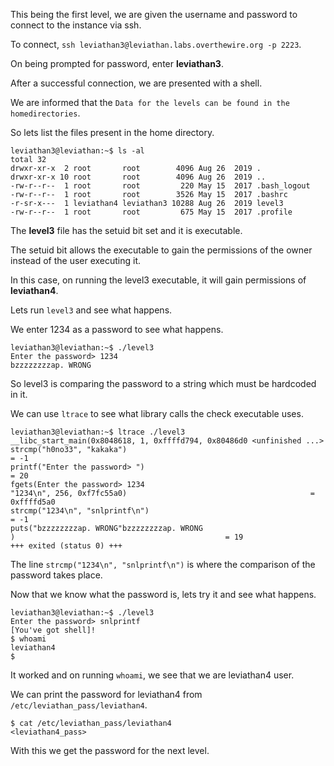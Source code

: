 This being the first level, we are given the username and password to connect to the instance via ssh.

To connect, `ssh leviathan3@leviathan.labs.overthewire.org -p 2223`.

On being prompted for password, enter **leviathan3**.

After a successful connection, we are presented with a shell.


We are informed that the `Data for the levels can be found in the homedirectories`.

So lets list the files present in the home directory.

```
leviathan3@leviathan:~$ ls -al
total 32
drwxr-xr-x  2 root       root        4096 Aug 26  2019 .
drwxr-xr-x 10 root       root        4096 Aug 26  2019 ..
-rw-r--r--  1 root       root         220 May 15  2017 .bash_logout
-rw-r--r--  1 root       root        3526 May 15  2017 .bashrc
-r-sr-x---  1 leviathan4 leviathan3 10288 Aug 26  2019 level3
-rw-r--r--  1 root       root         675 May 15  2017 .profile
```

The **level3** file has the setuid bit set and it is executable.


The setuid bit allows the executable to gain the permissions of the owner instead of the user executing it.


In this case, on running the level3 executable, it will gain permissions of **leviathan4**.


Lets run `level3` and see what happens.

We enter 1234 as a password to see what happens.

```
leviathan3@leviathan:~$ ./level3
Enter the password> 1234
bzzzzzzzzap. WRONG
```


So level3 is comparing the password to a string which must be hardcoded in it.

We can use `ltrace` to see what library calls the check executable uses.

```
leviathan3@leviathan:~$ ltrace ./level3
__libc_start_main(0x8048618, 1, 0xffffd794, 0x80486d0 <unfinished ...>
strcmp("h0no33", "kakaka")                                               = -1
printf("Enter the password> ")                                           = 20
fgets(Enter the password> 1234
"1234\n", 256, 0xf7fc55a0)                                         = 0xffffd5a0
strcmp("1234\n", "snlprintf\n")                                          = -1
puts("bzzzzzzzzap. WRONG"bzzzzzzzzap. WRONG
)                                               = 19
+++ exited (status 0) +++
```

The line `strcmp("1234\n", "snlprintf\n")` is where the comparison of the password takes place.

Now that we know what the password is, lets try it and see what happens.

```
leviathan3@leviathan:~$ ./level3
Enter the password> snlprintf
[You've got shell]!
$ whoami
leviathan4
$ 
```

It worked and on running `whoami`, we see that we are leviathan4 user.

We can print the password for leviathan4 from `/etc/leviathan_pass/leviathan4`.

```
$ cat /etc/leviathan_pass/leviathan4
<leviathan4_pass>
```

With this we get the password for the next level.